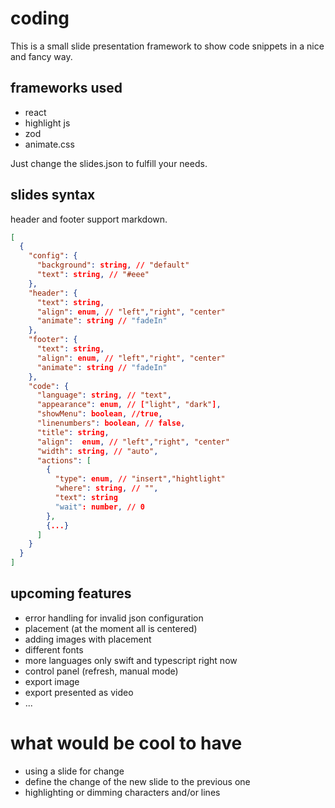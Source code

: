 # coding

This is a small slide presentation framework to show code snippets in 
a nice and fancy way.

## frameworks used

- react 
- highlight js
- zod
- animate.css

Just change the slides.json to fulfill your needs.

## slides syntax

header and footer support markdown.

```json
[
  {
    "config": {
      "background": string, // "default"
      "text": string, // "#eee"
    },
    "header": {
      "text": string, 
      "align": enum, // "left","right", "center"
      "animate": string // "fadeIn"
    },
    "footer": {
      "text": string,
      "align": enum, // "left","right", "center"
      "animate": string // "fadeIn"
    },
    "code": {
      "language": string, // "text",
      "appearance": enum, // ["light", "dark"],
      "showMenu": boolean, //true,
      "linenumbers": boolean, // false,
      "title": string,
      "align":  enum, // "left","right", "center"
      "width": string, // "auto",
      "actions": [
        {
          "type": enum, // "insert","hightlight"
          "where": string, // "",
          "text": string
          "wait": number, // 0
        },
        {...}
      ]
    }
  }
]
```

## upcoming features 

- error handling for invalid json configuration
- placement (at the moment all is centered)
- adding images with placement
- different fonts
- more languages only swift and typescript right now
- control panel (refresh, manual mode)
- export image
- export presented as video
- ...


# what would be cool to have

- using a slide for change
- define the change of the new slide to the previous one
- highlighting or dimming characters and/or lines

